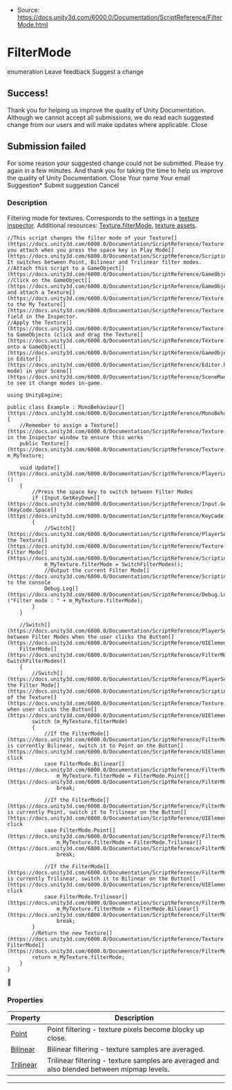 * Source: https://docs.unity3d.com/6000.0/Documentation/ScriptReference/FilterMode.html

# FilterMode
enumeration
Leave feedback
Suggest a change
## Success!
Thank you for helping us improve the quality of Unity Documentation. Although we cannot accept all submissions, we do read each suggested change from our users and will make updates where applicable.
Close
## Submission failed
For some reason your suggested change could not be submitted. Please <a>try again</a> in a few minutes. And thank you for taking the time to help us improve the quality of Unity Documentation.
Close
Your name Your email Suggestion* Submit suggestion
Cancel
### Description
Filtering mode for textures. Corresponds to the settings in a [texture inspector](https://docs.unity3d.com/6000.0/Documentation/Manual/Textures.html).
Additional resources: [Texture.filterMode](https://docs.unity3d.com/6000.0/Documentation/ScriptReference/Texture-filterMode.html), [texture assets](https://docs.unity3d.com/6000.0/Documentation/Manual/Textures.html).
```
//This script changes the filter mode of your Texture[](https://docs.unity3d.com/6000.0/Documentation/ScriptReference/Texture.html) you attach when you press the space key in Play Mode[](https://docs.unity3d.com/6000.0/Documentation/ScriptReference/Scripting.GarbageCollector.Mode.html). It switches between Point, Bilinear and Trilinear filter modes.
//Attach this script to a GameObject[](https://docs.unity3d.com/6000.0/Documentation/ScriptReference/GameObject.html)
//Click on the GameObject[](https://docs.unity3d.com/6000.0/Documentation/ScriptReference/GameObject.html) and attach a Texture[](https://docs.unity3d.com/6000.0/Documentation/ScriptReference/Texture.html) to the My Texture[](https://docs.unity3d.com/6000.0/Documentation/ScriptReference/Texture.html) field in the Inspector.
//Apply the Texture[](https://docs.unity3d.com/6000.0/Documentation/ScriptReference/Texture.html) to GameObjects (click and drag the Texture[](https://docs.unity3d.com/6000.0/Documentation/ScriptReference/Texture.html) onto a GameObject[](https://docs.unity3d.com/6000.0/Documentation/ScriptReference/GameObject.html) in Editor[](https://docs.unity3d.com/6000.0/Documentation/ScriptReference/Editor.html) mode) in your Scene[](https://docs.unity3d.com/6000.0/Documentation/ScriptReference/SceneManagement.Scene.html) to see it change modes in-game.  
  
using UnityEngine;  
  
public class Example : MonoBehaviour[](https://docs.unity3d.com/6000.0/Documentation/ScriptReference/MonoBehaviour.html)
{
    //Remember to assign a Texture[](https://docs.unity3d.com/6000.0/Documentation/ScriptReference/Texture.html) in the Inspector window to ensure this works
    public Texture[](https://docs.unity3d.com/6000.0/Documentation/ScriptReference/Texture.html) m_MyTexture;  
  
    void Update[](https://docs.unity3d.com/6000.0/Documentation/ScriptReference/PlayerLoop.Update.html)()
    {
        //Press the space key to switch between Filter Modes
        if (Input.GetKeyDown[](https://docs.unity3d.com/6000.0/Documentation/ScriptReference/Input.GetKeyDown.html)(KeyCode.Space[](https://docs.unity3d.com/6000.0/Documentation/ScriptReference/KeyCode.Space.html)))
        {
            //Switch[](https://docs.unity3d.com/6000.0/Documentation/ScriptReference/PlayerSettings.Switch.html) the Texture[](https://docs.unity3d.com/6000.0/Documentation/ScriptReference/Texture.html)'s Filter Mode[](https://docs.unity3d.com/6000.0/Documentation/ScriptReference/Scripting.GarbageCollector.Mode.html)
            m_MyTexture.filterMode = SwitchFilterModes();
            //Output the current Filter Mode[](https://docs.unity3d.com/6000.0/Documentation/ScriptReference/Scripting.GarbageCollector.Mode.html) to the console
            Debug.Log[](https://docs.unity3d.com/6000.0/Documentation/ScriptReference/Debug.Log.html)("Filter mode : " + m_MyTexture.filterMode);
        }
    }  
  
    //Switch[](https://docs.unity3d.com/6000.0/Documentation/ScriptReference/PlayerSettings.Switch.html) between Filter Modes when the user clicks the Button[](https://docs.unity3d.com/6000.0/Documentation/ScriptReference/UIElements.Button.html)
    FilterMode[](https://docs.unity3d.com/6000.0/Documentation/ScriptReference/FilterMode.html) SwitchFilterModes()
    {
        //Switch[](https://docs.unity3d.com/6000.0/Documentation/ScriptReference/PlayerSettings.Switch.html) the Filter Mode[](https://docs.unity3d.com/6000.0/Documentation/ScriptReference/Scripting.GarbageCollector.Mode.html) of the Texture[](https://docs.unity3d.com/6000.0/Documentation/ScriptReference/Texture.html) when user clicks the Button[](https://docs.unity3d.com/6000.0/Documentation/ScriptReference/UIElements.Button.html)
        switch (m_MyTexture.filterMode)
        {
            //If the FilterMode[](https://docs.unity3d.com/6000.0/Documentation/ScriptReference/FilterMode.html) is currently Bilinear, switch it to Point on the Button[](https://docs.unity3d.com/6000.0/Documentation/ScriptReference/UIElements.Button.html) click
            case FilterMode.Bilinear[](https://docs.unity3d.com/6000.0/Documentation/ScriptReference/FilterMode.Bilinear.html):
                m_MyTexture.filterMode = FilterMode.Point[](https://docs.unity3d.com/6000.0/Documentation/ScriptReference/FilterMode.Point.html);
                break;  
  
            //If the FilterMode[](https://docs.unity3d.com/6000.0/Documentation/ScriptReference/FilterMode.html) is currently Point, switch it to Trilinear on the Button[](https://docs.unity3d.com/6000.0/Documentation/ScriptReference/UIElements.Button.html) click
            case FilterMode.Point[](https://docs.unity3d.com/6000.0/Documentation/ScriptReference/FilterMode.Point.html):
                m_MyTexture.filterMode = FilterMode.Trilinear[](https://docs.unity3d.com/6000.0/Documentation/ScriptReference/FilterMode.Trilinear.html);
                break;  
  
            //If the FilterMode[](https://docs.unity3d.com/6000.0/Documentation/ScriptReference/FilterMode.html) is currently Trilinear, switch it to Bilinear on the Button[](https://docs.unity3d.com/6000.0/Documentation/ScriptReference/UIElements.Button.html) click
            case FilterMode.Trilinear[](https://docs.unity3d.com/6000.0/Documentation/ScriptReference/FilterMode.Trilinear.html):
                m_MyTexture.filterMode = FilterMode.Bilinear[](https://docs.unity3d.com/6000.0/Documentation/ScriptReference/FilterMode.Bilinear.html);
                break;
        }
        //Return the new Texture[](https://docs.unity3d.com/6000.0/Documentation/ScriptReference/Texture.html) FilterMode[](https://docs.unity3d.com/6000.0/Documentation/ScriptReference/FilterMode.html)
        return m_MyTexture.filterMode;
    }
}

```

### Properties
Property | Description  
---|---  
[Point](https://docs.unity3d.com/6000.0/Documentation/ScriptReference/FilterMode.Point.html) | Point filtering - texture pixels become blocky up close.  
[Bilinear](https://docs.unity3d.com/6000.0/Documentation/ScriptReference/FilterMode.Bilinear.html) | Bilinear filtering - texture samples are averaged.  
[Trilinear](https://docs.unity3d.com/6000.0/Documentation/ScriptReference/FilterMode.Trilinear.html) | Trilinear filtering - texture samples are averaged and also blended between mipmap levels.  
* * *
